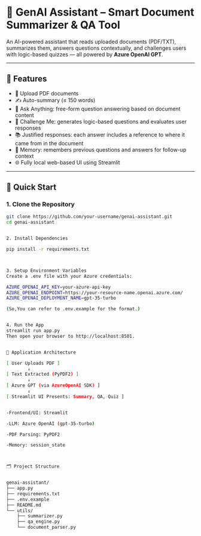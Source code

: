 # 🧠 GenAI Assistant – Smart Document Summarizer & QA Tool

An AI-powered assistant that reads uploaded documents (PDF/TXT), summarizes them, answers questions contextually, and challenges users with logic-based quizzes — all powered by **Azure OpenAI GPT**.

---

## 📌 Features

- 📄 Upload PDF documents
- ✍️ Auto-summary (≤ 150 words)
- 🤖 Ask Anything: free-form question answering based on document content
- 🧩 Challenge Me: generates  logic-based questions and evaluates user responses
- 📚 Justified responses: each answer includes a reference to where it came from in the document
- 🧠 Memory: remembers previous questions and answers for follow-up context
- 🌐 Fully local web-based UI using Streamlit

---

## 🚀 Quick Start

### 1. Clone the Repository

```bash
git clone https://github.com/your-username/genai-assistant.git
cd genai-assistant


2. Install Dependencies

pip install -r requirements.txt



3. Setup Environment Variables
Create a .env file with your Azure credentials:

AZURE_OPENAI_API_KEY=your-azure-api-key
AZURE_OPENAI_ENDPOINT=https://your-resource-name.openai.azure.com/
AZURE_OPENAI_DEPLOYMENT_NAME=gpt-35-turbo

(So,You can refer to .env.example for the format.)


4. Run the App
streamlit run app.py
Then open your browser to http://localhost:8501.


🧠 Application Architecture

[ User Uploads PDF ] 
        ↓
[ Text Extracted (PyPDF2) ]
        ↓
[ Azure GPT (via AzureOpenAI SDK) ]
        ↓
[ Streamlit UI Presents: Summary, QA, Quiz ]


-Frontend/UI: Streamlit

-LLM: Azure OpenAI (gpt-35-turbo)

-PDF Parsing: PyPDF2

-Memory: session_state



🗂️ Project Structure


genai-assistant/
├── app.py
├── requirements.txt
├── .env.example
├── README.md
└── utils/
    ├── summarizer.py
    ├── qa_engine.py
    └── document_parser.py






